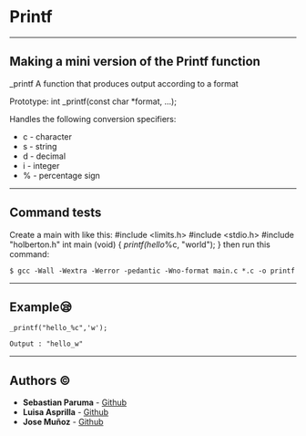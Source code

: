 # Printf

---

## Making a mini version of the Printf function

_printf
A function that produces output according to a format

Prototype: int _printf(const char *format, ...);

Handles the following conversion specifiers:

* c - character
* s - string
* d - decimal
* i - integer
* % - percentage sign

---

## Command tests 

Create a main with like this:
#include <limits.h>
#include <stdio.h>
#include "holberton.h"
int main (void)
{
		_printf(hello_%c, "world");
}
then run this command:

`$ gcc -Wall -Wextra -Werror -pedantic -Wno-format main.c *.c -o printf `

---

## Example:sleepy:

`_printf("hello_%c",'w');`

`Output : "hello_w"`

---

## Authors :copyright:

* **Sebastian Paruma** - [Github](https://github.com/sebastianparuma)
* **Luisa Asprilla** - [Github](https://github.com/luisauribe)
* **Jose Muñoz** - [Github](https://github.com/jose120918)
